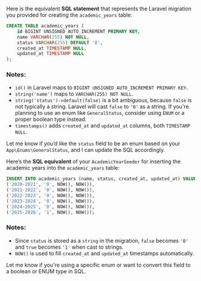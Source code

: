 Here is the equivalent **SQL statement** that represents the Laravel migration you provided for creating the `academic_years` table:

```sql
CREATE TABLE academic_years (
    id BIGINT UNSIGNED AUTO_INCREMENT PRIMARY KEY,
    name VARCHAR(255) NOT NULL,
    status VARCHAR(255) DEFAULT '0',
    created_at TIMESTAMP NULL,
    updated_at TIMESTAMP NULL
);
```

### Notes:
- `id()` in Laravel maps to `BIGINT UNSIGNED AUTO_INCREMENT PRIMARY KEY`.
- `string('name')` maps to `VARCHAR(255) NOT NULL`.
- `string('status')->default(false)` is a bit ambiguous, because `false` is not typically a string. Laravel will cast `false` to `'0'` as a string. If you're planning to use an enum like `GeneralStatus`, consider using `ENUM` or a proper boolean type instead.
- `timestamps()` adds `created_at` and `updated_at` columns, both `TIMESTAMP NULL`.

Let me know if you’d like the `status` field to be an enum based on your `App\Enums\GeneralStatus`, and I can update the SQL accordingly.


Here’s the **SQL equivalent** of your `AcademicYearSeeder` for inserting the academic years into the `academic_years` table:

```sql
INSERT INTO academic_years (name, status, created_at, updated_at) VALUES
('2020-2021', '0', NOW(), NOW()),
('2021-2022', '0', NOW(), NOW()),
('2022-2023', '0', NOW(), NOW()),
('2023-2024', '0', NOW(), NOW()),
('2024-2025', '0', NOW(), NOW()),
('2025-2026', '1', NOW(), NOW());
```

### Notes:
- Since `status` is stored as a `string` in the migration, `false` becomes `'0'` and `true` becomes `'1'` when cast to strings.
- `NOW()` is used to fill `created_at` and `updated_at` timestamps automatically.

Let me know if you're using a specific enum or want to convert this field to a boolean or ENUM type in SQL.